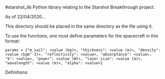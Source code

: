 #starshot_lib
Python library relating to the Starshot Breakthrough project.

As of 22/04/2020...

This directory should be placed in the same directory as the file using it.

To use the functions, one must define parameters for the spacecraft in this format:
	
	params = {"m_sail": <value (kg)>, "thickness": <value (m)>, "density": <value (kgm^-3)>, "reflectivity": <value>, "absorptance": <value>,  "k": <value>, "power": <value (W)>, "laser_size": <value (m)>, "wavelength": <value (m)>, "alpha": <value>}
	
Definitions:
